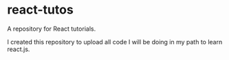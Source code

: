 # react-tutos
A repository for React tutorials.

I created this repository to upload all code I will be doing in my path to learn react.js. 
